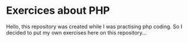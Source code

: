 # Exercices about PHP

Hello, this repository was created while I was practising php coding. So I decided to put my own exercises here on this repository...
